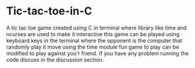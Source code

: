 # Tic-tac-toe-in-C
A tic tac toe game created using C in terminal where library like time and ncurses are used to make it interactive this game can be played using keyboard keys in the terminal where the opponent is the computer that randomly play it move using the time module fun game to play can be modified to play against you'r friend.
If you have any problem running the code discuss in the discussion section.
